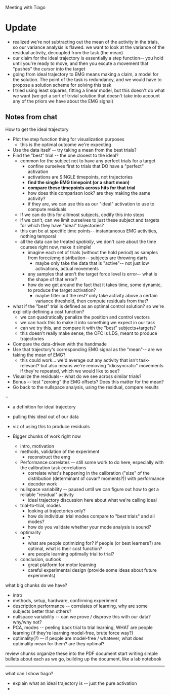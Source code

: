 Meeting with Tiago

# Update

- realized we're not subtracting out the mean of the activity in the trials, so our variance analysis is flawed. we want to look at the variance of the residual activity, decoupled from the task (the mean)
- our claim for the ideal trajectory is essentially a step function-- you hold until you're ready to move, and then you excute a movement that "pushes" the cursor into the target
- going from ideal trajectory to EMG means making a claim, a model for the solution. The point of the task is redundancy, and we would have to propose a solution scheme for solving this task
- I tried using least squares, fitting a linear model, but this doesn't do what we want (we get a sort of trivial solution that doesn't take into account any of the priors we have about the EMG signal)

## Notes from chat

How to get the ideal trajectory
- Plot the step function thing for visualization purposes
    - this is the optimal outcome we're expecting
- Use the data itself -- try taking a mean from the best trials?
- Find the "best" trial -- the one closest to the ideal?
    - common for the subject not to have any perfect trials for a target
        - confine ourselves first to trials that DO have a "perfect" activation
        - activations are SINGLE timepoints, not trajectories
        - **find the single EMG timepoint (or a short mean)**
        - **compare these timepoints across hits for that trial**
        - how does this comparison look? are they making the same activity?
        - if they are, we can use this as our "ideal" activation to use to compute residuals
    - If we can do this for all/most subjects, codify this into steps
    - if we can't, can we limit ourselves to just these subject and targets for which they have "ideal" trajectories?
    - this can be at specific time points-- instantaneous EMG activities, nothing temporal
    - all the data can be treated *spatially*, we don't care about the time courses right now, make it simple!
        - imagine each set of trials (without the hold period) as samples from force/emg distribution-- subjects are throwing darts
            - maybe only take the data that is "active"-- not just low activations, actual movements
        - any samples that aren't the target force level is error-- what is the shape of that error?
        - how do we get around the fact that it takes time, some dynamic, to produce the target activation?
            - maybe filter out the rest? only take activity above a certain variance threshold, then compute residuals from that?
- what if the "best" trial is defined as an optimal control solution? so we're explicitly defining a cost function?
    - we can quadratically penalize the position and control vectors
    - we can hack this to make it into something we expect in our task
    - can we try this, and compare it with the "best" subjects+targets?
    - this doesn't really make sense, the OFC is LDS, meant to produce trajectories
- Compare the data-driven with the handmade
- Use that trajectory's corresponding EMG signal as the "mean"-- are we taking the mean of EMG?
    - this could work... we'd average out any activity that isn't task-relevant? but also means we're removing "idiosyncratic" movements if they're repeated, which we would like to see?
- Visualize the residuals-- what do we see across similar trials?
- Bonus -- test "zeroing" the EMG offsets? Does this matter for the mean?
- Go back to the nullspace analysis, using the residual, compare results

= 
- a definition for ideal trajectory
- pulling this ideal out of our data
- viz of using this to produce residuals

- Bigger chunks of work right now
    - intro, motivation
    - methods, validation of the experiment
        - reconstruct the emg
    - Performance correlates -- still some work to do here, especially with the calibration task correlations
        - correlate what's happening in the calibration ("size" of the distribution (determinant of covar? moments?)) with performance
        - decoder work
    - nullspace variability -- paused until we can figure out how to get a reliable "residual" activity
        - ideal trajectory discussion here about what we're calling ideal
    - trial-to-trial, modes
        - looking at trajectories only?
        - how do individual trial modes compare to "best trials" and all modes?
        - how do you validate whether your mode analysis is sound?
    - optimality
        - ? 
        - what are people optimizing for? if people (or best learners?) are optimal, what is their cost function?
        - are people learning optimally trial to trial?
    - conclusion, outlook
        - great platform for motor learning
        - careful experimental design (provide some ideas about future experiments)

what big chunks do we have?

- intro
- methods, setup, hardware, confirming experiment
- description performance -- correlates of learning, why are some subjects better than others?
- nullspace variability -- can we prove / disprove this with our data? why/why not?
- PCA, modes -- peeling back trial to trial learning, WHAT are people learning (if they're learning model-free, brute force way?)
- optimality(?) -- if people are model-free / whatever, what does optimality mean for them? are they optimal?

review chunks
organize these into the PDF document
start writing simple bullets about each as we go, building up the document, like a lab notebook

---

what can I show tiago?
- explain what an ideal trajectory is -- just the pure activation
- 
